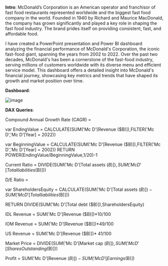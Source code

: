 **Intro**: McDonald’s Corporation is an American operator and franchisor of fast food restaurants represented worldwide and the biggest fast food company in the world. Founded in 1940 by Richard and Maurice MacDonald, the company has grown significantly and played a key role in shaping the fast food industry. The brand prides itself on providing consistent, fast, and affordable food. 

I have created a PowerPoint presentation and Power BI dashboard analyzing the financial performance of McDonald's Corporation, the iconic fast-food giant, spanning the years from 2002 to 2022. Over the past two decades, McDonald's has been a cornerstone of the fast-food industry, serving millions of customers worldwide with its diverse menu and efficient service model. This dashboard offers a detailed insight into McDonald's financial journey, showcasing key metrics and trends that have shaped its growth and market position over time.

**Dashboard**:

![image](https://github.com/Shibbu91/Bi-Projects/assets/87035922/1f5d5e09-a5a5-4b9a-b3a0-2a669c085d04)

**DAX Queries**:

Compound Annual Growth Rate (CAGR) = 

var EndingValue = CALCULATE(SUM('Mc D'[Revenue ($B)]),FILTER('Mc D','Mc D'[Year] = 2022))

var BeginningValue = CALCULATE(SUM('Mc D'[Revenue ($B)]),FILTER('Mc D','Mc D'[Year] = 2002))
RETURN
POWER(EndingValue/BeginningValue,1/20)-1


Current Ratio = DIVIDE(SUM('Mc D'[Total assets ($B)]),SUM('Mc D'[Total liabilities ($B)]))


D/E Ratio = 

var ShareholdersEquity = CALCULATE(SUM('Mc D'[Total assets ($B)])-SUM('Mc D'[Total liabilities ($B)]))

RETURN
DIVIDE(SUM('Mc D'[Total debt ($B)]),ShareholdersEquity)


IDL Revenue = SUM('Mc D'[Revenue ($B)])*10/100


IOM Revenue = SUM('Mc D'[Revenue ($B)])*49/100


US Revenue = SUM('Mc D'[Revenue ($B)])* 41/100


Market Price = DIVIDE(SUM('Mc D'[Market cap ($B)]),SUM('Mc D'[Shares Outstanding ($B)]))


Profit = SUM('Mc D'[Revenue ($B)] ) - SUM('Mc D'[Earnings ($B)])

